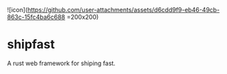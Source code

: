 ![icon](https://github.com/user-attachments/assets/d6cdd9f9-eb46-49cb-863c-15fc4ba6c688 =200x200)

# shipfast
A rust web framework for shiping fast.
